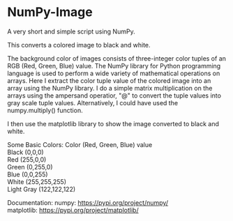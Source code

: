 # NumPy-Image
  
A very short and simple script using NumPy.
  
This converts a colored image to black and white.  
  
The background color of images consists of three-integer color tuples of an RGB (Red, Green, Blue) value.  The NumPy library for Python programming language is used to perform a wide variety of mathematical operations on arrays.  Here I extract the color tuple value of the colored image into an array using the NumPy library.  I do a simple matrix multiplication on the arrays using the ampersand operatior, "@" to convert the tuple values into gray scale tuple values.  Alternatively, I could have used the numpy.multiply() function.    

I then use the matplotlib library to show the image converted to black and white.  
  
Some Basic Colors:
Color	(Red, Green, Blue) value  
Black	(0,0,0)  
Red	(255,0,0)  
Green	(0,255,0)  
Blue	(0,0,255)  
White	(255,255,255)  
Light Gray	(122,122,122)  
  
Documentation:
numpy: https://pypi.org/project/numpy/  
matplotlib: https://pypi.org/project/matplotlib/  
